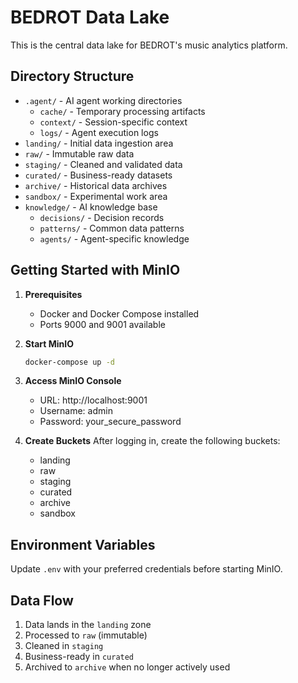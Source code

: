# BEDROT Data Lake

This is the central data lake for BEDROT's music analytics platform.

## Directory Structure

- `.agent/` - AI agent working directories
  - `cache/` - Temporary processing artifacts
  - `context/` - Session-specific context
  - `logs/` - Agent execution logs
- `landing/` - Initial data ingestion area
- `raw/` - Immutable raw data
- `staging/` - Cleaned and validated data
- `curated/` - Business-ready datasets
- `archive/` - Historical data archives
- `sandbox/` - Experimental work area
- `knowledge/` - AI knowledge base
  - `decisions/` - Decision records
  - `patterns/` - Common data patterns
  - `agents/` - Agent-specific knowledge

## Getting Started with MinIO

1. **Prerequisites**
   - Docker and Docker Compose installed
   - Ports 9000 and 9001 available

2. **Start MinIO**
   ```bash
   docker-compose up -d
   ```

3. **Access MinIO Console**
   - URL: http://localhost:9001
   - Username: admin
   - Password: your_secure_password

4. **Create Buckets**
   After logging in, create the following buckets:
   - landing
   - raw
   - staging
   - curated
   - archive
   - sandbox

## Environment Variables

Update `.env` with your preferred credentials before starting MinIO.

## Data Flow

1. Data lands in the `landing` zone
2. Processed to `raw` (immutable)
3. Cleaned in `staging`
4. Business-ready in `curated`
5. Archived to `archive` when no longer actively used

